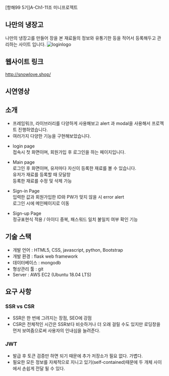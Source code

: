 
[항해99 5기]A-Ch1-11조 미니프로젝트

## 나만의 냉장고
나만의 냉장고를 만들어 장을 본 재료들의 정보와 유통기한 등을 적어서 등록해두고 관리하는 사이트 입니다.
![loginlogo](https://user-images.githubusercontent.com/78454645/149273940-6a8e2b7c-ffe0-489a-81d1-a9c97461030b.png)

## 웹사이트 링크
http://snowlove.shop/

## 시연영상


## 소개

* 프레임워크, 라이브러리를 다양하게 사용해보고 alert 과 modal을 사용해서 프로젝트 진행하였습니다.
* 여러가지 다양한 기능을 구현해보았습니다.

- login page
  <br>접속시 첫 화면이며, 회원가입 후 로그인을 하는 페이지입니다.</br>

- Main page
  <br>로그인 후 화면이며, 유저마다 자신이 등록한 재료를 볼 수 있습니다.
  <br>유저가 재료를 등록할 때 모달창
  <br>등록한 재료를 수정 및 삭제 가능

- Sign-in Page
  <br>입력한 값과 회원가입한 ID와 PW가 맞지 않을 시 error alert
  <br>로그인 시에 메인페이지로 이동

- Sign-up Page
  <br>정규표현식 적용 / 아이디 중복, 패스워드 일치 불일치 여부 확인 기능
  
  

## 기술 스택
- 개발 언어 : HTML5, CSS, javascript, python, Bootstrap
- 개발 환경 : flask web framework
- 데이터베이스 : mongodb
- 형상관리 툴 : git
- Server : AWS EC2 (Ubuntu 18.04 LTS) 


## 요구 사항
### SSR vs CSR
- SSR은 한 번에 그려지는 장점, SEO에 강점
- CSR은 전체적인 시간은 SSR보다 비슷하거나 더 오래 걸릴 수도 있지만 로딩창을 먼저 보여줌으로써 사용자의 인내심을 늘려준다.

### JWT
- 발급 후 토큰 검증만 하면 되기 때문에 추가 저장소가 필요 없다. 가볍다.
- 필요한 모든 정보를 자체적으로 지니고 있기(self-contained)때문에 두 개체 사이에서 손쉽게 전달 될 수 있다.
